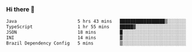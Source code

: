 ### Hi there 👋

<!--START_SECTION:waka-->

```txt
Java                       5 hrs 43 mins   █████████████████▒░░░░░░░   68.83 %
TypeScript                 1 hr 55 mins    █████▓░░░░░░░░░░░░░░░░░░░   23.07 %
JSON                       18 mins         █░░░░░░░░░░░░░░░░░░░░░░░░   03.71 %
INI                        14 mins         ▓░░░░░░░░░░░░░░░░░░░░░░░░   02.87 %
Brazil Dependency Config   5 mins          ▒░░░░░░░░░░░░░░░░░░░░░░░░   01.14 %
```

<!--END_SECTION:waka-->

<!--
**jerry-shao/jerry-shao** is a ✨ _special_ ✨ repository because its `README.md` (this file) appears on your GitHub profile.

Here are some ideas to get you started:

- 🔭 I’m currently working on ...
- 🌱 I’m currently learning ...
- 👯 I’m looking to collaborate on ...
- 🤔 I’m looking for help with ...
- 💬 Ask me about ...
- 📫 How to reach me: ...
- 😄 Pronouns: ...
- ⚡ Fun fact: ...
-->
